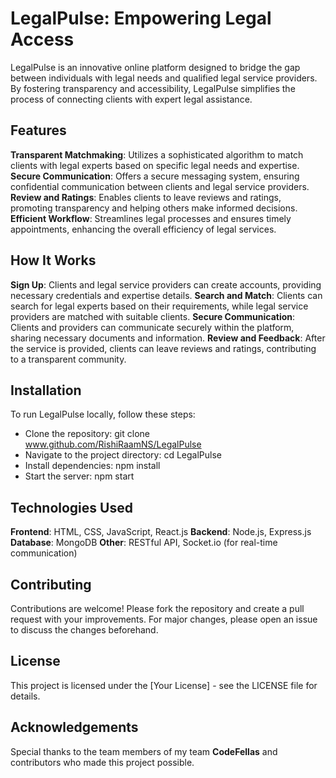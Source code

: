 # LegalPulse: Empowering Legal Access
LegalPulse is an innovative online platform designed to bridge the gap between individuals with legal needs and qualified legal service providers. By fostering transparency and accessibility, LegalPulse simplifies the process of connecting clients with expert legal assistance.

## Features
**Transparent Matchmaking**: Utilizes a sophisticated algorithm to match clients with legal experts based on specific legal needs and expertise.
**Secure Communication**: Offers a secure messaging system, ensuring confidential communication between clients and legal service providers.
**Review and Ratings**: Enables clients to leave reviews and ratings, promoting transparency and helping others make informed decisions.
**Efficient Workflow**: Streamlines legal processes and ensures timely appointments, enhancing the overall efficiency of legal services.
## How It Works
**Sign Up**: Clients and legal service providers can create accounts, providing necessary credentials and expertise details.
**Search and Match**: Clients can search for legal experts based on their requirements, while legal service providers are matched with suitable clients.
**Secure Communication**: Clients and providers can communicate securely within the platform, sharing necessary documents and information.
**Review and Feedback**: After the service is provided, clients can leave reviews and ratings, contributing to a transparent community.
## Installation
To run LegalPulse locally, follow these steps:
- Clone the repository: git clone www.github.com/RishiRaamNS/LegalPulse
- Navigate to the project directory: cd LegalPulse
- Install dependencies: npm install
- Start the server: npm start
## Technologies Used
**Frontend**: HTML, CSS, JavaScript, React.js
**Backend**: Node.js, Express.js
**Database**: MongoDB
**Other**: RESTful API, Socket.io (for real-time communication)
## Contributing
Contributions are welcome! Please fork the repository and create a pull request with your improvements. For major changes, please open an issue to discuss the changes beforehand.

## License
This project is licensed under the [Your License] - see the LICENSE file for details.

## Acknowledgements
Special thanks to the team members of my team **CodeFellas** and contributors who made this project possible.
